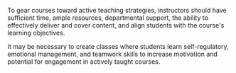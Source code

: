 
To gear courses toward active teaching strategies, instructors should have sufficient time, ample resources, departmental support, the ability to effectively deliver and cover content, and align students with the course's learning objectives.

It may be necessary to create classes where students learn self-regulatory, emotional management, and teamwork skills to increase motivation and potential for engagement in actively taught courses.

